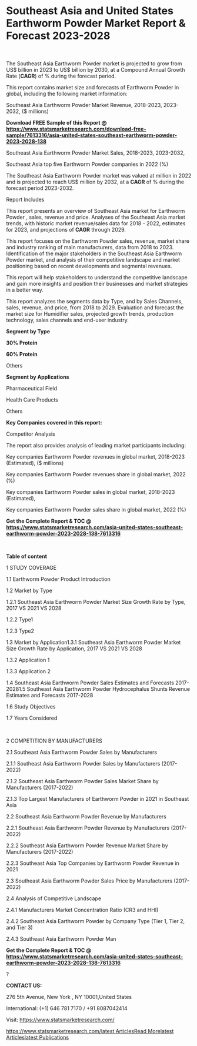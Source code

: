 <h1>Southeast Asia and United States Earthworm Powder Market Report & Forecast 2023-2028</h1><br/><p>The Southeast Asia Earthworm Powder market is projected to grow from US$ billion in 2023 to US$ billion by 2030, at a Compound Annual Growth Rate (<strong>CAGR</strong>) of % during the forecast period.</p>
 
 
 
 <p>This report contains market size and forecasts of Earthworm Powder in global, including the following market information:</p>
 
 
 
 <p>Southeast Asia Earthworm Powder Market Revenue, 2018-2023, 2023-2032, ($ millions)</p>
 
 
 
 <p><strong>Download FREE Sample of this Report @ <a href="https://www.statsmarketresearch.com/download-free-sample/7613316/asia-united-states-southeast-earthworm-powder-2023-2028-138">https://www.statsmarketresearch.com/download-free-sample/7613316/asia-united-states-southeast-earthworm-powder-2023-2028-138</a></strong></p>
 
 
 
 <p>Southeast Asia Earthworm Powder Market Sales, 2018-2023, 2023-2032,</p>
 
 
 
 <p>Southeast Asia top five Earthworm Powder companies in 2022 (%)</p>
 
 
 
 <p>The Southeast Asia Earthworm Powder market was valued at million in 2022 and is projected to reach US$ million by 2032, at a <strong>CAGR</strong> of % during the forecast period 2023-2032.</p>
 
 
 
 <p>Report Includes</p>
 
 
 
 <p>This report presents an overview of Southeast Asia market for Earthworm Powder , sales, revenue and price. Analyses of the Southeast Asia market trends, with historic market revenue/sales data for 2018 - 2022, estimates for 2023, and projections of <strong>CAGR</strong> through 2029.</p>
 
 
 
 <p>This report focuses on the Earthworm Powder sales, revenue, market share and industry ranking of main manufacturers, data from 2018 to 2023. Identification of the major stakeholders in the Southeast Asia Earthworm Powder market, and analysis of their competitive landscape and market positioning based on recent developments and segmental revenues.</p>
 
 
 
 <p>This report will help stakeholders to understand the competitive landscape and gain more insights and position their businesses and market strategies in a better way.</p>
 
 
 
 <p>This report analyzes the segments data by Type, and by Sales Channels, sales, revenue, and price, from 2018 to 2029. Evaluation and forecast the market size for Humidifier sales, projected growth trends, production technology, sales channels and end-user industry.</p>
 
 
 
 <p><strong>Segment by Type</strong></p>
 
 
 
 <p><strong>30% Protein</strong></p>
 
 
 
 <p><strong>60% Protein</strong></p>
 
 
 
 <p>Others</p>
 
 
 
 <p><strong>Segment <strong><strong>by Applications</strong></strong></strong></p>
 
 
 
 <p>Pharmaceutical Field</p>
 
 
 
 <p>Health Care Products</p>
 
 
 
 <p>Others</p>
 
 
 
 <p><strong>Key Companies covered in this report:</strong></p>
 
 
 
 <p>Competitor Analysis</p>
 
 
 
 <p>The report also provides analysis of leading market participants including:</p>
 
 
 
 <p>Key companies Earthworm Powder revenues in global market, 2018-2023 (Estimated), ($ millions)</p>
 
 
 
 <p>Key companies Earthworm Powder revenues share in global market, 2022 (%)</p>
 
 
 
 <p>Key companies Earthworm Powder sales in global market, 2018-2023 (Estimated),</p>
 
 
 
 <p>Key companies Earthworm Powder sales share in global market, 2022 (%)</p>
 
 
 
 <div><b>Get the Complete Report & TOC @ <a href="https://www.statsmarketresearch.com/asia-united-states-southeast-earthworm-powder-2023-2028-138-7613316">https://www.statsmarketresearch.com/asia-united-states-southeast-earthworm-powder-2023-2028-138-7613316</a></b></div>
 
 
 
 <p><br />
 
 <b>Table of content</b></p>
 
 
 
 <p>1 STUDY COVERAGE<br />
 
 1.1 Earthworm Powder Product Introduction<br />
 
 1.2 Market by Type<br />
 
 1.2.1 Southeast Asia Earthworm Powder Market Size Growth Rate by Type, 2017 VS 2021 VS 2028<br />
 
 1.2.2 Type1<br />
 
 1.2.3 Type2<br />
 
 1.3 Market by Application1.3.1 Southeast Asia Earthworm Powder Market Size Growth Rate by Application, 2017 VS 2021 VS 2028<br />
 
 1.3.2 Application 1<br />
 
 1.3.3 Application 2<br />
 
 1.4 Southeast Asia Earthworm Powder Sales Estimates and Forecasts 2017-20281.5 Southeast Asia Earthworm Powder Hydrocephalus Shunts Revenue Estimates and Forecasts 2017-2028<br />
 
 1.6 Study Objectives<br />
 
 1.7 Years Considered<br />
 
 <br />
 
 2 COMPETITION BY MANUFACTURERS<br />
 
 2.1 Southeast Asia Earthworm Powder Sales by Manufacturers<br />
 
 2.1.1 Southeast Asia Earthworm Powder Sales by Manufacturers (2017-2022)<br />
 
 2.1.2 Southeast Asia Earthworm Powder Sales Market Share by Manufacturers (2017-2022)<br />
 
 2.1.3 Top Largest Manufacturers of Earthworm Powder in 2021 in Southeast Asia<br />
 
 2.2 Southeast Asia Earthworm Powder Revenue by Manufacturers<br />
 
 2.2.1 Southeast Asia Earthworm Powder Revenue by Manufacturers (2017-2022)<br />
 
 2.2.2 Southeast Asia Earthworm Powder Revenue Market Share by Manufacturers (2017-2022)<br />
 
 2.2.3 Southeast Asia Top Companies by Earthworm Powder Revenue in 2021<br />
 
 2.3 Southeast Asia Earthworm Powder Sales Price by Manufacturers (2017-2022)<br />
 
 2.4 Analysis of Competitive Landscape<br />
 
 2.4.1 Manufacturers Market Concentration Ratio (CR3 and HHI)<br />
 
 2.4.2 Southeast Asia Earthworm Powder by Company Type (Tier 1, Tier 2, and Tier 3)<br />
 
 2.4.3 Southeast Asia Earthworm Powder Man</p>
 
 
 
 <div><b>Get the Complete Report & TOC @ <a href="https://www.statsmarketresearch.com/asia-united-states-southeast-earthworm-powder-2023-2028-138-7613316">https://www.statsmarketresearch.com/asia-united-states-southeast-earthworm-powder-2023-2028-138-7613316</a></b></div>
 
 
 
 <p>? </p>
 
 
 
 <p><b>CONTACT US:</b><br />
 
 276 5th Avenue, New York , NY 10001,United States<br />
 
 International: (+1) 646 781 7170 / +91 8087042414<br />
 
 Visit: <a href="https://www.statsmarketresearch.com/">https://www.statsmarketresearch.com/</a><br />
 
 <a href="https://gyeongbokgung.com">https://www.statsmarketresearch.com/</a><a href="https://hallyeomaritime.com">latest Articles</a><a href="https://jingwansa.com">Read More</a><a href="https://nguoiviet.jp/">latest Articles</a><a href="https://www.intelmarketresearch.com/">latest Publications</a></p>